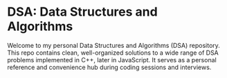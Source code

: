 # DSA: Data Structures and Algorithms
Welcome to my personal Data Structures and Algorithms (DSA) repository.   This repo contains clean, well-organized solutions to a wide range of DSA problems implemented in C++, later in JavaScript.   It serves as a personal reference and convenience hub during coding sessions and interviews.
